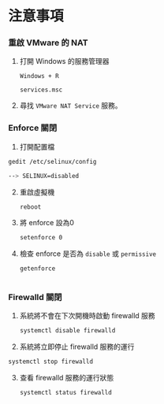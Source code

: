 # 注意事項



### 重啟 VMware 的 NAT



1. 打開 Windows 的服務管理器

   ```
   Windows + R
   ```

   ```
   services.msc
   ```

2. 尋找 `VMware NAT Service` 服務。



### Enforce 關閉



1.  打開配置檔

   ```sh
   gedit /etc/selinux/config
   ```

   ```sh
   --> SELINUX=disabled
   ```

2. 重啟虛擬機

   ```sh
   reboot
   ```

3. 將 enforce 設為0

   ```sh
   setenforce 0 
   ```

4. 檢查 enforce 是否為 `disable` 或 `permissive` 

   ```sh
   getenforce



### Firewalld 關閉



1. 系統將不會在下次開機時啟動 firewalld 服務

    ```sh
    systemctl disable firewalld
    ```

2.  系統將立即停止 firewalld 服務的運行

   ```sh
   systemctl stop firewalld
   ```

3. 查看 firewalld 服務的運行狀態

   ```sh
   systemctl status firewalld
   ```

   

